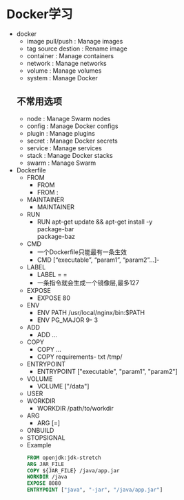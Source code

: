 # Docker学习
- docker
    - image pull/push : Manage images
    - tag source destion : Rename image
    - container : Manage containers
    - network : Manage networks
    - volume : Manage volumes
    - system : Manage Docker
    ##  不常用选项
    - node : Manage Swarm nodes
    - config : Manage Docker configs
    - plugin : Manage plugins
    - secret : Manage Docker secrets
    - service : Manage services
    - stack : Manage Docker stacks
    - swarm : Manage Swarm
- Dockerfile
    - FROM
        - FROM <image>
        - FROM <image>:<tag>
    - MAINTAINER
        - MAINTAINER <name>
    - RUN
        - RUN apt-get update && apt-get install -y \
                package-bar \
                package-baz 
    - CMD
        - 一个Dockerfile只能最有一条生效
        - CMD [“executable”, “param1”, “param2”…]- 
    - LABEL
        - LABEL <key>=<value> <key>=<value>
        - 一条指令就会生成一个镜像层,最多127
    - EXPOSE
        - EXPOSE 80
    - ENV
        - ENV PATH /usr/local/nginx/bin:$PATH
        - ENV PG_MAJOR 9- 3
    - ADD
        - ADD <src> ... <dest>
    - COPY
        - COPY <src> ... <dest>
        - COPY requirements- txt /tmp/
    - ENTRYPOINT
        - ENTRYPOINT ["executable", "param1", "param2"]
    - VOLUME
        - VOLUME ["/data"]
    - USER
    - WORKDIR
        - WORKDIR /path/to/workdir
    - ARG
        - ARG <name>[=<default value>]
    - ONBUILD
    - STOPSIGNAL
    - Example
        ```dockerfile
        FROM openjdk:jdk-stretch
        ARG JAR_FILE
        COPY ${JAR_FILE} /java/app.jar
        WORKDIR /java
        EXPOSE 8080
        ENTRYPOINT ["java", "-jar", "/java/app.jar"]
        ```